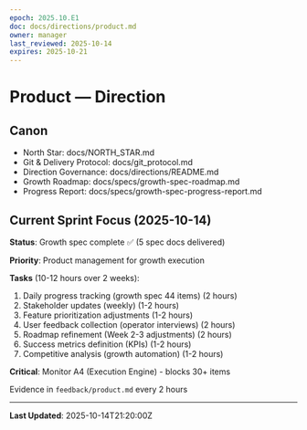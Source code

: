```yaml
---
epoch: 2025.10.E1
doc: docs/directions/product.md
owner: manager
last_reviewed: 2025-10-14
expires: 2025-10-21
---
```

# Product — Direction

## Canon
- North Star: docs/NORTH_STAR.md
- Git & Delivery Protocol: docs/git_protocol.md
- Direction Governance: docs/directions/README.md
- Growth Roadmap: docs/specs/growth-spec-roadmap.md
- Progress Report: docs/specs/growth-spec-progress-report.md

## Current Sprint Focus (2025-10-14)

**Status**: Growth spec complete ✅ (5 spec docs delivered)

**Priority**: Product management for growth execution

**Tasks** (10-12 hours over 2 weeks):
1. Daily progress tracking (growth spec 44 items) (2 hours)
2. Stakeholder updates (weekly) (1-2 hours)
3. Feature prioritization adjustments (1-2 hours)
4. User feedback collection (operator interviews) (2 hours)
5. Roadmap refinement (Week 2-3 adjustments) (2 hours)
6. Success metrics definition (KPIs) (1-2 hours)
7. Competitive analysis (growth automation) (1-2 hours)

**Critical**: Monitor A4 (Execution Engine) - blocks 30+ items

Evidence in `feedback/product.md` every 2 hours

---

**Last Updated**: 2025-10-14T21:20:00Z
